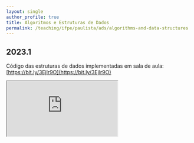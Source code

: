 ```yaml
---
layout: single
author_profile: true
title: Algoritmos e Estruturas de Dados
permalink: /teaching/ifpe/paulista/ads/algorithms-and-data-structures
---
```


## 2023.1

Código das estruturas de dados implementadas em sala de aula: [https://bit.ly/3Ejlr9O](https://bit.ly/3Ejlr9O)

<iframe src="https://docs.google.com/spreadsheets/d/e/2PACX-1vQ4K3l8hLGxHggVrGk8exzFx7JC3fI8Hyvyj1LwwrKQRC_HZiZTwyb2Lsh7XqGJ15D5YtuKXTZk6ENI/pubhtml?gid=0&amp;single=true&amp;widget=true&amp;headers=false"></iframe>
